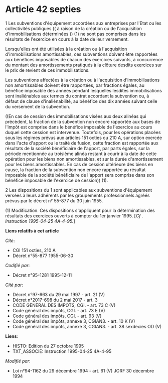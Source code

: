 # Article 42 septies

1  Les subventions d'équipement accordées aux entreprises par l'Etat ou les collectivités publiques (( à raison de la
création ou de l'acquisition d'immobilisations déterminées )) (1) ne sont pas comprises dans les résultats de l'exercice en
cours à la date de leur versement.

Lorsqu'elles ont été utilisées à la création ou à l'acquisition d'immobilisations amortissables, ces subventions doivent être
rapportées aux bénéfices imposables de chacun des exercices suivants, à concurrence du montant des amortissements pratiqués à
la clôture desdits exercices sur le prix de revient de ces immobilisations.

Les subventions affectées à la création ou à l'acquisition d'immobilisations non amortissables doivent être rapportées, par
fractions égales, au bénéfice imposable des années pendant lesquelles lesdites immobilisations sont inaliénables aux termes
du contrat accordant la subvention ou, à défaut de clause d'inaliénabilité, au bénéfice des dix années suivant celle du
versement de la subvention.

((En cas de cession des immobilisations visées aux deux alinéas qui précèdent, la fraction de la subvention non encore
rapportée aux bases de l'impôt est comprise dans le bénéfice imposable de l'exercice au cours duquel cette cession est
intervenue. Toutefois, pour les opérations placées sous les régimes prévus aux articles 151 octies ou 210 A, sur option
exercée dans l'acte d'apport ou le traité de fusion, cette fraction est rapportée aux résultats de la société bénéficiaire de
l'apport, par parts égales, sur la période mentionnée au troisième alinéa restant à courir à la date de cette opération pour
les biens non amortissables, et sur la durée d'amortissement pour les biens amortissables. En cas de cession ultérieure des
biens en cause, la fraction de la subvention non encore rapportée au résultat imposable de la société bénéficiaire de
l'apport sera comprise dans son bénéfice imposable de l'exercice de cession)) (1).

2  Les dispositions du 1 sont applicables aux subventions d'équipement versées à leurs adhérents par les groupements
professionnels agréés prévus par le décret n° 55-877 du 30 juin 1955.

(1) Modification. Ces dispositions s'appliquent pour la détermination des résultats des exercices ouverts à compter du 1er
janvier 1995. [*Cf . Instruction 1995-04-25 4A-4-95.*]

**Liens relatifs à cet article**

_Cite_:

  - CGI 151 octies, 210 A
  - Décret n°55-877 1955-06-30

_Codifié par_:

  - Décret n°95-1281 1995-12-11

_Cité par_:

  - Décret n°97-663 du 29 mai 1997 - art. 21 (V)
  - Décret n°2017-698 du 2 mai 2017 - art. 3
  - CODE GENERAL DES IMPOTS, CGI. - art. 73 C (V)
  - Code général des impôts, CGI. - art. 73 E (V)
  - Code général des impôts, CGI. - art. 93 (V)
  - Code général des impôts, annexe 3, CGIAN3. - art. 10 K (V)
  - Code général des impôts, annexe 3, CGIAN3. - art. 38 sexdecies OD (V)

**Liens**:

  - HISTO: Edition du 27 octobre 1995
  - TXT_ASSOCIE: Instruction 1995-04-25 4A-4-95

_Modifié par_:

  - Loi n°94-1162 du 29 décembre 1994 - art. 61 (V) JORF 30 décembre 1994

